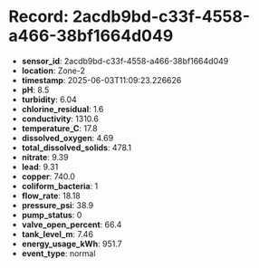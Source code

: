 # Record: 2acdb9bd-c33f-4558-a466-38bf1664d049

- **sensor_id**: 2acdb9bd-c33f-4558-a466-38bf1664d049
- **location**: Zone-2
- **timestamp**: 2025-06-03T11:09:23.226626
- **pH**: 8.5
- **turbidity**: 6.04
- **chlorine_residual**: 1.6
- **conductivity**: 1310.6
- **temperature_C**: 17.8
- **dissolved_oxygen**: 4.69
- **total_dissolved_solids**: 478.1
- **nitrate**: 9.39
- **lead**: 9.31
- **copper**: 740.0
- **coliform_bacteria**: 1
- **flow_rate**: 18.18
- **pressure_psi**: 38.9
- **pump_status**: 0
- **valve_open_percent**: 66.4
- **tank_level_m**: 7.46
- **energy_usage_kWh**: 951.7
- **event_type**: normal